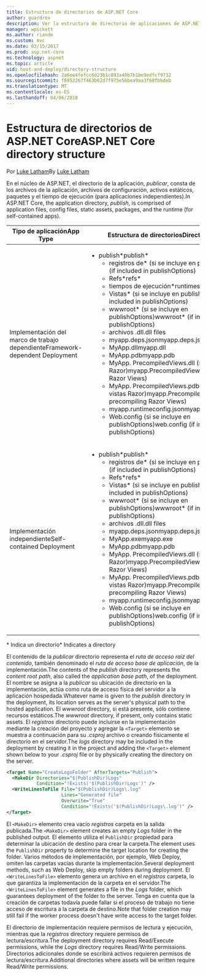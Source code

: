 ```yaml
---
title: Estructura de directorios de ASP.NET Core
author: guardrex
description: Ver la estructura de directorio de aplicaciones de ASP.NET Core publicadas.
manager: wpickett
ms.author: riande
ms.custom: mvc
ms.date: 03/15/2017
ms.prod: asp.net-core
ms.technology: aspnet
ms.topic: article
uid: host-and-deploy/directory-structure
ms.openlocfilehash: 2a6ee4fefcc6d23b1c893a40b7b1be9edfcf9732
ms.sourcegitcommit: f8852267f463b62d7f975e56bea9aa3f68fbbdeb
ms.translationtype: MT
ms.contentlocale: es-ES
ms.lasthandoff: 04/06/2018
---
```

# <a name="aspnet-core-directory-structure"></a><span data-ttu-id="8e172-103">Estructura de directorios de ASP.NET Core</span><span class="sxs-lookup"><span data-stu-id="8e172-103">ASP.NET Core directory structure</span></span>

<span data-ttu-id="8e172-104">Por [Luke Latham](https://github.com/guardrex)</span><span class="sxs-lookup"><span data-stu-id="8e172-104">By [Luke Latham](https://github.com/guardrex)</span></span>

<span data-ttu-id="8e172-105">En el núcleo de ASP.NET, el directorio de la aplicación, *publicar*, consta de los archivos de la aplicación, archivos de configuración, activos estáticos, paquetes y el tiempo de ejecución (para aplicaciones independientes).</span><span class="sxs-lookup"><span data-stu-id="8e172-105">In ASP.NET Core, the application directory, *publish*, is comprised of application files, config files, static assets, packages, and the runtime (for self-contained apps).</span></span>


|            <span data-ttu-id="8e172-106">Tipo de aplicación</span><span class="sxs-lookup"><span data-stu-id="8e172-106">App Type</span></span>            |                                                                                                                                                                                                                                                     <span data-ttu-id="8e172-107">Estructura de directorios</span><span class="sxs-lookup"><span data-stu-id="8e172-107">Directory Structure</span></span>                                                                                                                                                                                                                                                      |
|--------------------------------|------------------------------------------------------------------------------------------------------------------------------------------------------------------------------------------------------------------------------------------------------------------------------------------------------------------------------------------------------------------------------------------------------------------------------------------------------------------------------------------------------------------------------|
| <span data-ttu-id="8e172-108">Implementación del marco de trabajo dependiente</span><span class="sxs-lookup"><span data-stu-id="8e172-108">Framework-dependent Deployment</span></span> | <ul><li><span data-ttu-id="8e172-109">publish\*</span><span class="sxs-lookup"><span data-stu-id="8e172-109">publish\*</span></span><ul><li><span data-ttu-id="8e172-110">registros de\* (si se incluye en publishOptions)</span><span class="sxs-lookup"><span data-stu-id="8e172-110">logs\* (if included in publishOptions)</span></span></li><li><span data-ttu-id="8e172-111">Refs\*</span><span class="sxs-lookup"><span data-stu-id="8e172-111">refs\*</span></span></li><li><span data-ttu-id="8e172-112">tiempos de ejecución\*</span><span class="sxs-lookup"><span data-stu-id="8e172-112">runtimes\*</span></span></li><li><span data-ttu-id="8e172-113">Vistas\* (si se incluye en publishOptions)</span><span class="sxs-lookup"><span data-stu-id="8e172-113">Views\* (if included in publishOptions)</span></span></li><li><span data-ttu-id="8e172-114">wwwroot\* (si se incluye en publishOptions)</span><span class="sxs-lookup"><span data-stu-id="8e172-114">wwwroot\* (if included in publishOptions)</span></span></li><li><span data-ttu-id="8e172-115">archivos .dll</span><span class="sxs-lookup"><span data-stu-id="8e172-115">.dll files</span></span></li><li><span data-ttu-id="8e172-116">myapp.deps.json</span><span class="sxs-lookup"><span data-stu-id="8e172-116">myapp.deps.json</span></span></li><li><span data-ttu-id="8e172-117">MyApp.dll</span><span class="sxs-lookup"><span data-stu-id="8e172-117">myapp.dll</span></span></li><li><span data-ttu-id="8e172-118">MyApp.pdb</span><span class="sxs-lookup"><span data-stu-id="8e172-118">myapp.pdb</span></span></li><li><span data-ttu-id="8e172-119">MyApp. PrecompiledViews.dll (si precompilar vistas Razor)</span><span class="sxs-lookup"><span data-stu-id="8e172-119">myapp.PrecompiledViews.dll (if precompiling Razor Views)</span></span></li><li><span data-ttu-id="8e172-120">MyApp. PrecompiledViews.pdb (si precompilar vistas Razor)</span><span class="sxs-lookup"><span data-stu-id="8e172-120">myapp.PrecompiledViews.pdb (if precompiling Razor Views)</span></span></li><li><span data-ttu-id="8e172-121">myapp.runtimeconfig.json</span><span class="sxs-lookup"><span data-stu-id="8e172-121">myapp.runtimeconfig.json</span></span></li><li><span data-ttu-id="8e172-122">Web.config (si se incluye en publishOptions)</span><span class="sxs-lookup"><span data-stu-id="8e172-122">web.config (if included in publishOptions)</span></span></li></ul></li></ul> |
|   <span data-ttu-id="8e172-123">Implementación independiente</span><span class="sxs-lookup"><span data-stu-id="8e172-123">Self-contained Deployment</span></span>    |          <ul><li><span data-ttu-id="8e172-124">publish\*</span><span class="sxs-lookup"><span data-stu-id="8e172-124">publish\*</span></span><ul><li><span data-ttu-id="8e172-125">registros de\* (si se incluye en publishOptions)</span><span class="sxs-lookup"><span data-stu-id="8e172-125">logs\* (if included in publishOptions)</span></span></li><li><span data-ttu-id="8e172-126">Refs\*</span><span class="sxs-lookup"><span data-stu-id="8e172-126">refs\*</span></span></li><li><span data-ttu-id="8e172-127">Vistas\* (si se incluye en publishOptions)</span><span class="sxs-lookup"><span data-stu-id="8e172-127">Views\* (if included in publishOptions)</span></span></li><li><span data-ttu-id="8e172-128">wwwroot\* (si se incluye en publishOptions)</span><span class="sxs-lookup"><span data-stu-id="8e172-128">wwwroot\* (if included in publishOptions)</span></span></li><li><span data-ttu-id="8e172-129">archivos .dll</span><span class="sxs-lookup"><span data-stu-id="8e172-129">.dll files</span></span></li><li><span data-ttu-id="8e172-130">myapp.deps.json</span><span class="sxs-lookup"><span data-stu-id="8e172-130">myapp.deps.json</span></span></li><li><span data-ttu-id="8e172-131">MyApp.exe</span><span class="sxs-lookup"><span data-stu-id="8e172-131">myapp.exe</span></span></li><li><span data-ttu-id="8e172-132">MyApp.pdb</span><span class="sxs-lookup"><span data-stu-id="8e172-132">myapp.pdb</span></span></li><li><span data-ttu-id="8e172-133">MyApp. PrecompiledViews.dll (si precompilar vistas Razor)</span><span class="sxs-lookup"><span data-stu-id="8e172-133">myapp.PrecompiledViews.dll (if precompiling Razor Views)</span></span></li><li><span data-ttu-id="8e172-134">MyApp. PrecompiledViews.pdb (si precompilar vistas Razor)</span><span class="sxs-lookup"><span data-stu-id="8e172-134">myapp.PrecompiledViews.pdb (if precompiling Razor Views)</span></span></li><li><span data-ttu-id="8e172-135">myapp.runtimeconfig.json</span><span class="sxs-lookup"><span data-stu-id="8e172-135">myapp.runtimeconfig.json</span></span></li><li><span data-ttu-id="8e172-136">Web.config (si se incluye en publishOptions)</span><span class="sxs-lookup"><span data-stu-id="8e172-136">web.config (if included in publishOptions)</span></span></li></ul></li></ul>           |

<span data-ttu-id="8e172-137">\* Indica un directorio</span><span class="sxs-lookup"><span data-stu-id="8e172-137">\* Indicates a directory</span></span>

<span data-ttu-id="8e172-138">El contenido de la *publicar* directorio representa el *ruta de acceso raíz del contenido*, también denominado el *ruta de acceso base de aplicación*, de la implementación.</span><span class="sxs-lookup"><span data-stu-id="8e172-138">The contents of the *publish* directory represents the *content root path*, also called the *application base path*, of the deployment.</span></span> <span data-ttu-id="8e172-139">El nombre se asigna a la *publicar* su ubicación de directorio en la implementación, actúa como ruta de acceso física del servidor a la aplicación hospedada.</span><span class="sxs-lookup"><span data-stu-id="8e172-139">Whatever name is given to the *publish* directory in the deployment, its location serves as the server's physical path to the hosted application.</span></span> <span data-ttu-id="8e172-140">El *wwwroot* directory, si está presente, sólo contiene recursos estáticos.</span><span class="sxs-lookup"><span data-stu-id="8e172-140">The *wwwroot* directory, if present, only contains static assets.</span></span> <span data-ttu-id="8e172-141">El *registros* directorio puede incluirse en la implementación mediante la creación del proyecto y agregar la `<Target>` elemento se muestra a continuación para su *.csproj* archivo o creando físicamente el directorio en el servidor.</span><span class="sxs-lookup"><span data-stu-id="8e172-141">The *logs* directory may be included in the deployment by creating it in the project and adding the `<Target>` element shown below to your *.csproj* file or by physically creating the directory on the server.</span></span>

```xml
<Target Name="CreateLogsFolder" AfterTargets="Publish">
  <MakeDir Directories="$(PublishDir)Logs" 
           Condition="!Exists('$(PublishDir)Logs')" />
  <WriteLinesToFile File="$(PublishDir)Logs\.log" 
                    Lines="Generated file" 
                    Overwrite="True" 
                    Condition="!Exists('$(PublishDir)Logs\.log')" />
</Target>
```

<span data-ttu-id="8e172-142">El `<MakeDir>` elemento crea vacío *registros* carpeta en la salida publicada.</span><span class="sxs-lookup"><span data-stu-id="8e172-142">The `<MakeDir>` element creates an empty *Logs* folder in the published output.</span></span> <span data-ttu-id="8e172-143">El elemento utiliza el `PublishDir` propiedad para determinar la ubicación de destino para crear la carpeta.</span><span class="sxs-lookup"><span data-stu-id="8e172-143">The element uses the `PublishDir` property to determine the target location for creating the folder.</span></span> <span data-ttu-id="8e172-144">Varios métodos de implementación, por ejemplo, Web Deploy, omiten las carpetas vacías durante la implementación.</span><span class="sxs-lookup"><span data-stu-id="8e172-144">Several deployment methods, such as Web Deploy, skip empty folders during deployment.</span></span> <span data-ttu-id="8e172-145">El `<WriteLinesToFile>` elemento genera un archivo en el *registros* carpeta, lo que garantiza la implementación de la carpeta en el servidor.</span><span class="sxs-lookup"><span data-stu-id="8e172-145">The `<WriteLinesToFile>` element generates a file in the *Logs* folder, which guarantees deployment of the folder to the server.</span></span> <span data-ttu-id="8e172-146">Tenga en cuenta que la creación de carpetas todavía puede fallar si el proceso de trabajo no tiene acceso de escritura a la carpeta de destino.</span><span class="sxs-lookup"><span data-stu-id="8e172-146">Note that folder creation may still fail if the worker process doesn't have write access to the target folder.</span></span>

<span data-ttu-id="8e172-147">El directorio de implementación requiere permisos de lectura y ejecución, mientras que la *registros* directory requiere permisos de lectura/escritura.</span><span class="sxs-lookup"><span data-stu-id="8e172-147">The deployment directory requires Read/Execute permissions, while the *Logs* directory requires Read/Write permissions.</span></span> <span data-ttu-id="8e172-148">Directorios adicionales donde se escribirá activos requieren permisos de lectura/escritura.</span><span class="sxs-lookup"><span data-stu-id="8e172-148">Additional directories where assets will be written require Read/Write permissions.</span></span>
